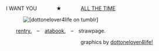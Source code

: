 <p align="center">
  I WANT YOU⠀⠀ ⠀ ⠀ ★⠀⠀ ⠀ ⠀ <ins>ALL THE TIME</ins>
</p>

<p align="center">
  <img src="https://64.media.tumblr.com/976c8f74e2fb6cf2fccab6cdcec7fce7/10ee4c40b4d26726-ec/s400x600/0c6b7c1e21ec5130240cf51df364227f7727d203.pnj" alt="[dottonelover4life on tumblr]"/>
</p>

<p align="center">
  <a href=https://rentry.co/blameshed>rentry.</a> ⠀–⠀ <a href=https://mafioso.atabook.org>atabook.</a> ⠀–⠀ strawpage.
</p>

<p align="right">
graphics by <ins>dottonelover4life!</ins>
</p>

